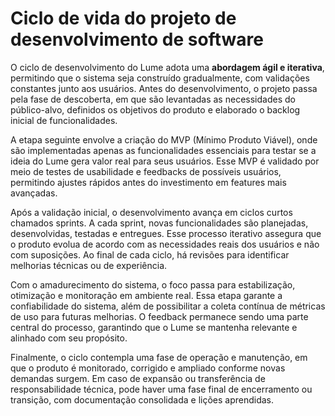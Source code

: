 # **Ciclo de vida do projeto de desenvolvimento de software**

O ciclo de desenvolvimento do Lume adota uma **abordagem ágil e iterativa**, permitindo que o sistema seja construído gradualmente, com validações constantes junto aos usuários. Antes do desenvolvimento, o projeto passa pela fase de descoberta, em que são levantadas as necessidades do público-alvo, definidos os objetivos do produto e elaborado o backlog inicial de funcionalidades.

A etapa seguinte envolve a criação do MVP (Mínimo Produto Viável), onde são implementadas apenas as funcionalidades essenciais para testar se a ideia do Lume gera valor real para seus usuários. Esse MVP é validado por meio de testes de usabilidade e feedbacks de possíveis usuários, permitindo ajustes rápidos antes do investimento em features mais avançadas.

Após a validação inicial, o desenvolvimento avança em ciclos curtos chamados sprints. A cada sprint, novas funcionalidades são planejadas, desenvolvidas, testadas e entregues. Esse processo iterativo assegura que o produto evolua de acordo com as necessidades reais dos usuários e não com suposições. Ao final de cada ciclo, há revisões para identificar melhorias técnicas ou de experiência.

Com o amadurecimento do sistema, o foco passa para estabilização, otimização e monitoração em ambiente real. Essa etapa garante a confiabilidade do sistema, além de possibilitar a coleta contínua de métricas de uso para futuras melhorias. O feedback permanece sendo uma parte central do processo, garantindo que o Lume se mantenha relevante e alinhado com seu propósito.

Finalmente, o ciclo contempla uma fase de operação e manutenção, em que o produto é monitorado, corrigido e ampliado conforme novas demandas surgem. Em caso de expansão ou transferência de responsabilidade técnica, pode haver uma fase final de encerramento ou transição, com documentação consolidada e lições aprendidas.